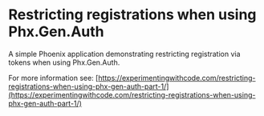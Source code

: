 # Restricting registrations when using Phx.Gen.Auth

A simple Phoenix application demonstrating restricting registration via tokens when using Phx.Gen.Auth.

For more information see: [https://experimentingwithcode.com/restricting-registrations-when-using-phx-gen-auth-part-1/](https://experimentingwithcode.com/restricting-registrations-when-using-phx-gen-auth-part-1/)
